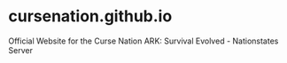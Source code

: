 # cursenation.github.io
Official Website for the Curse Nation
ARK: Survival Evolved - Nationstates Server
